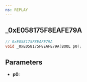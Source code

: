 ```yaml
---
ns: REPLAY
---
```

## _0xE058175F8EAFE79A

```c
// 0xE058175F8EAFE79A
void _0xE058175F8EAFE79A(BOOL p0);
```


## Parameters
* **p0**: 

